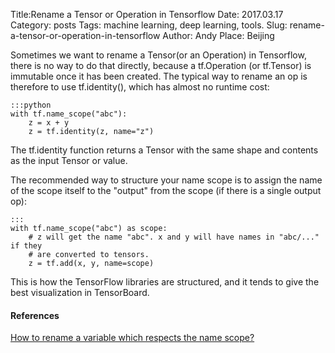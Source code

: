 Title:Rename a Tensor or Operation in Tensorflow
Date: 2017.03.17
Category: posts
Tags: machine learning, deep learning, tools.
Slug: rename-a-tensor-or-operation-in-tensorflow
Author: Andy
Place: Beijing

Sometimes we want to rename a Tensor(or an Operation) in Tensorflow, there is no way to do that directly, because a tf.Operation (or tf.Tensor) is immutable once it has been created. The typical way to rename an op is therefore to use tf.identity(), which has almost no runtime cost:
   
    :::python
    with tf.name_scope("abc"):
        z = x + y
        z = tf.identity(z, name="z")

The tf.identity function returns a Tensor with the same shape and contents as the input Tensor or value.

The recommended way to structure your name scope is to assign the name of the scope itself to the "output" from the scope (if there is a single output op):
    
    :::
    with tf.name_scope("abc") as scope:
        # z will get the name "abc". x and y will have names in "abc/..." if they
        # are converted to tensors.
        z = tf.add(x, y, name=scope)

This is how the TensorFlow libraries are structured, and it tends to give the best visualization in TensorBoard.

#### References
[How to rename a variable which respects the name scope?](https://stackoverflow.com/questions/34399588/how-to-rename-a-variable-which-respects-the-name-scope/34399966#34399966)
